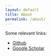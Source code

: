 ```yaml
---
layout: default
title: About
permalink: /about/
---
```


Some relevant links:

- [Github](https://github.com/e-s-l)
- [Google Scholar](https://scholar.google.com.au/citations?user=dnyW1AsAAAAJ&hl=en&oi=ao)

